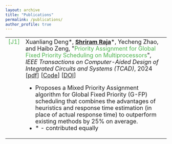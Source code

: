 ```yaml
---
layout: archive
title: "Publications"
permalink: /publications/
author_profile: true
---
```


<!-- {% if author.googlescholar %}
  You can also find my articles on <u><a href="{{author.googlescholar}}">my Google Scholar profile</a>.</u>
{% endif %}

{% include base_path %}

{% for post in site.publications reversed %}
  {% include archive-single.html %}
{% endfor %} -->

<style>
table, tr, th, td {
  border: none;
  border-collapse: collapse;
  font-size:18px;
  vertical-align: top;
  /* width:auto; */
}

.conference {
  color:#FF7070;
}

.journal {
  color:#4DB34E;
}

.venue {
  /* font-weight:bold; */
  font-style:italic;
}

</style>

<table>
  <tr>
    <td class="journal">
      [J1]
    </td>
    <td>
      Xuanliang Deng*, <u><b>Shriram Raja</b></u>*, Yecheng Zhao, and Haibo Zeng, "<span class="journal">Priority Assignment for Global Fixed Priority Scheduling on Multiprocessors</span>", <span class="venue">IEEE Transactions on Computer-Aided Design of Integrated Circuits and Systems (TCAD)</span>, 2024 [<a target="_blank" rel="noopener noreferrer" href="/files/HP_MITER_TCAD_2024.pdf">pdf</a>] [<a target="_blank" rel="noopener noreferrer" href="https://github.com/Shriram-Raja/HP-MITER">Code</a>] [<a target="_blank" rel="noopener noreferrer" href="https://doi.org/10.1109/TCAD.2024.3376588">DOI</a>]
      <ul>
        <li> Proposes a Mixed Priority Assignment algorithm for Global Fixed Priority (G-FP) scheduling that combines the advantages of heuristics and response time estimation (in place of actual response time) to outperform existing methods by 25% on average. </li>
        <li> * - contributed equally </li>
      </ul>
    </td>
  </tr>
</table>




